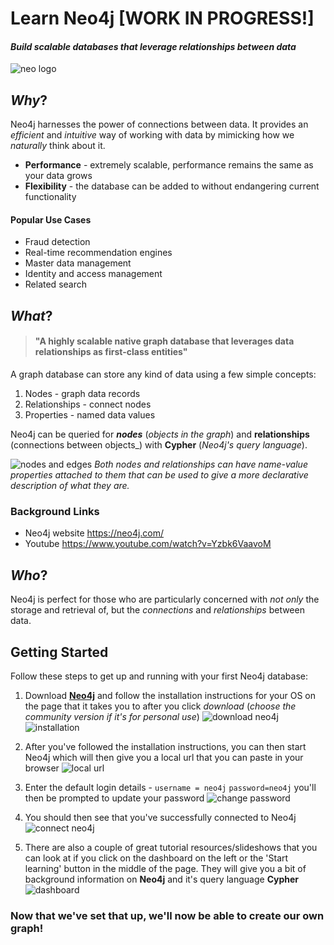 # Learn Neo4j [WORK IN PROGRESS!]
#### _Build scalable databases that leverage relationships between data_
![neo logo](http://info.neo4j.com/rs/773-GON-065/images/neo4j_logo.png)

## _Why_?

Neo4j harnesses the power of connections between data. It provides an _efficient_ and _intuitive_ way of working with data by mimicking how we _naturally_ think about it.  
* **Performance** - extremely scalable, performance remains the same as your data grows
* **Flexibility** - the database can be added to without endangering current functionality

#### Popular Use Cases

* Fraud detection
* Real-time recommendation engines
* Master data management
* Identity and access management
* Related search

## _What_?

> #### "A highly scalable native graph database that leverages data relationships as first-class entities"

A graph database can store any kind of data using a few simple concepts:

1. Nodes - graph data records
2. Relationships - connect nodes
3. Properties - named data values

Neo4j can be queried for **_nodes_** (_objects in the graph_) and **relationships** (connections between objects_) with **Cypher** (_Neo4j's query language_).

![nodes and edges](https://cloud.githubusercontent.com/assets/12450298/16585645/defdd050-42b9-11e6-9315-827f355b3d1a.png)
_Both nodes and relationships can have name-value properties attached to them that can be used to give a more declarative description of what they are._


### Background Links

* Neo4j website https://neo4j.com/
* Youtube https://www.youtube.com/watch?v=Yzbk6VaavoM

## _Who_?

Neo4j is perfect for those who are particularly concerned with _not only_ the storage and retrieval of, but the _connections_ and _relationships_ between data.

## Getting Started

Follow these steps to get up and running with your first Neo4j database:

1. Download **[Neo4j](https://neo4j.com/)** and follow the installation instructions for your OS on the page that it takes you to after you click _download_ (_choose the community version if it's for personal use_)
![download neo4j](https://cloud.githubusercontent.com/assets/12450298/16585874/ca9bacda-42ba-11e6-977f-c2dc6f4b582b.png)
![installation](https://cloud.githubusercontent.com/assets/12450298/16586081/f4c1e550-42bb-11e6-8c6d-45ed4f361330.png)

2. After you've followed the installation instructions, you can then start Neo4j which will then give you a local url that you can paste in your browser
![local url](https://cloud.githubusercontent.com/assets/12450298/16586263/d9a45e96-42bc-11e6-9f56-769494e5e5d9.png)

3. Enter the default login details - `username = neo4j` `password=neo4j` you'll then be prompted to update your password
![change password](https://cloud.githubusercontent.com/assets/12450298/16586319/26b28096-42bd-11e6-92a9-66d974826cab.png)

4. You should then see that you've successfully connected to Neo4j
![connect neo4j](https://cloud.githubusercontent.com/assets/12450298/16586383/8860fe26-42bd-11e6-9cb0-1aaefbc15971.png)

5. There are also a couple of great tutorial resources/slideshows that you can look at if you click on the dashboard on the left or the 'Start learning' button in the middle of the page. They will give you a bit of background information on **Neo4j** and it's query language **Cypher**
![dashboard](https://cloud.githubusercontent.com/assets/12450298/16586444/df7407da-42bd-11e6-86d9-e122f03d4e3e.png)

### Now that we've set that up, we'll now be able to create our own graph!
